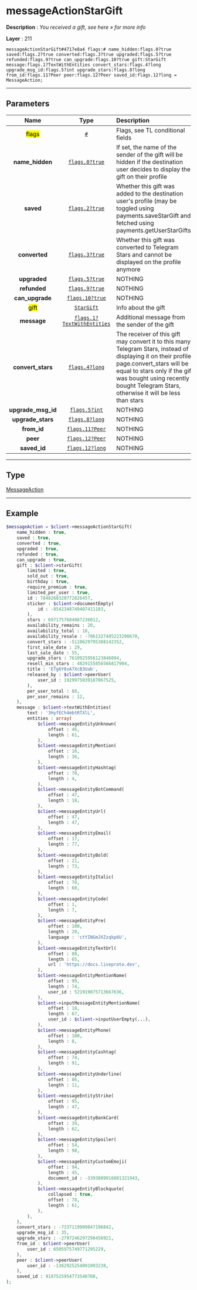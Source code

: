 # messageActionStarGift

**Description** : *You received a gift, see here » for more info*

**Layer** : 211

```tl
messageActionStarGift#4717e8a4 flags:# name_hidden:flags.0?true saved:flags.2?true converted:flags.3?true upgraded:flags.5?true refunded:flags.9?true can_upgrade:flags.10?true gift:StarGift message:flags.1?TextWithEntities convert_stars:flags.4?long upgrade_msg_id:flags.5?int upgrade_stars:flags.8?long from_id:flags.11?Peer peer:flags.12?Peer saved_id:flags.12?long = MessageAction;
```

---

## Parameters

| Name | Type | Description |
| :---: | :---: | :--- |
| <mark>flags</mark> | [`#`](type/#) | Flags, see TL conditional fields |
| **name_hidden** | [`flags.0?true`](type/true) | If set, the name of the sender of the gift will be hidden if the destination user decides to display the gift on their profile |
| **saved** | [`flags.2?true`](type/true) | Whether this gift was added to the destination user's profile (may be toggled using payments.saveStarGift and fetched using payments.getUserStarGifts) |
| **converted** | [`flags.3?true`](type/true) | Whether this gift was converted to Telegram Stars and cannot be displayed on the profile anymore |
| **upgraded** | [`flags.5?true`](type/true) | NOTHING |
| **refunded** | [`flags.9?true`](type/true) | NOTHING |
| **can_upgrade** | [`flags.10?true`](type/true) | NOTHING |
| <mark>gift</mark> | [`StarGift`](type/StarGift) | Info about the gift |
| **message** | [`flags.1?TextWithEntities`](type/TextWithEntities) | Additional message from the sender of the gift |
| **convert_stars** | [`flags.4?long`](type/long) | The receiver of this gift may convert it to this many Telegram Stars, instead of displaying it on their profile page.convert_stars will be equal to stars only if the gift was bought using recently bought Telegram Stars, otherwise it will be less than stars |
| **upgrade_msg_id** | [`flags.5?int`](type/int) | NOTHING |
| **upgrade_stars** | [`flags.8?long`](type/long) | NOTHING |
| **from_id** | [`flags.11?Peer`](type/Peer) | NOTHING |
| **peer** | [`flags.12?Peer`](type/Peer) | NOTHING |
| **saved_id** | [`flags.12?long`](type/long) | NOTHING |

---

## Type

[MessageAction](type/MessageAction)

---

## Example

```php
$messageAction = $client->messageActionStarGift(
	name_hidden : true,
	saved : true,
	converted : true,
	upgraded : true,
	refunded : true,
	can_upgrade : true,
	gift : $client->starGift(
		limited : true,
		sold_out : true,
		birthday : true,
		require_premium : true,
		limited_per_user : true,
		id : 7848268320772826457,
		sticker : $client->documentEmpty(
			id : -8542348749407411183,
		),
		stars : 6971757684087236012,
		availability_remains : 20,
		availability_total : 18,
		availability_resale : -7061327485223200670,
		convert_stars : -5110629795388142352,
		first_sale_date : 29,
		last_sale_date : 55,
		upgrade_stars : 7610925956123846094,
		resell_min_stars : 4829155856566817904,
		title : 'ETg6Y8xA7XcB3Uab',
		released_by : $client->peerUser(
			user_id : 1929975039187067525,
		),
		per_user_total : 88,
		per_user_remains : 12,
	),
	message : $client->textWithEntities(
		text : '3HyfECh4mbtRTXlL',
		entities : array(
			$client->messageEntityUnknown(
				offset : 46,
				length : 61,
			),
			$client->messageEntityMention(
				offset : 16,
				length : 36,
			),
			$client->messageEntityHashtag(
				offset : 70,
				length : 4,
			),
			$client->messageEntityBotCommand(
				offset : 47,
				length : 18,
			),
			$client->messageEntityUrl(
				offset : 47,
				length : 47,
			),
			$client->messageEntityEmail(
				offset : 17,
				length : 77,
			),
			$client->messageEntityBold(
				offset : 21,
				length : 73,
			),
			$client->messageEntityItalic(
				offset : 78,
				length : 60,
			),
			$client->messageEntityCode(
				offset : 1,
				length : 7,
			),
			$client->messageEntityPre(
				offset : 100,
				length : 20,
				language : 'ctYINGmJXZzqkp6U',
			),
			$client->messageEntityTextUrl(
				offset : 88,
				length : 65,
				url : 'https://docs.liveproto.dev',
			),
			$client->messageEntityMentionName(
				offset : 99,
				length : 74,
				user_id : 521919075713667636,
			),
			$client->inputMessageEntityMentionName(
				offset : 18,
				length : 67,
				user_id : $client->inputUserEmpty(...),
			),
			$client->messageEntityPhone(
				offset : 100,
				length : 8,
			),
			$client->messageEntityCashtag(
				offset : 74,
				length : 91,
			),
			$client->messageEntityUnderline(
				offset : 86,
				length : 11,
			),
			$client->messageEntityStrike(
				offset : 95,
				length : 47,
			),
			$client->messageEntityBankCard(
				offset : 39,
				length : 62,
			),
			$client->messageEntitySpoiler(
				offset : 54,
				length : 98,
			),
			$client->messageEntityCustomEmoji(
				offset : 94,
				length : 45,
				document_id : -3393889916881321943,
			),
			$client->messageEntityBlockquote(
				collapsed : true,
				offset : 78,
				length : 61,
			),
		),
	),
	convert_stars : -7337119909847196842,
	upgrade_msg_id : 35,
	upgrade_stars : -2797246297298456921,
	from_id : $client->peerUser(
		user_id : 6505975749771295229,
	),
	peer : $client->peerUser(
		user_id : -1362925254091093238,
	),
	saved_id : 9187525954773540708,
);
```
